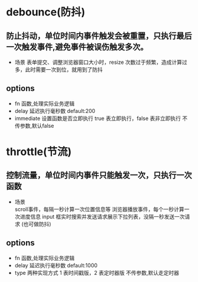 # debounce(防抖)

## 防止抖动，单位时间内事件触发会被重置，只执行最后一次触发事件,避免事件被误伤触发多次。
* 场景
    表单提交、调整浏览器窗口大小时，resize 次数过于频繁，造成计算过多，此时需要一次到位，就用到了防抖

## options
* fn
    函数,处理实际业务逻辑
* delay
    延迟执行毫秒数
    default:200
* immediate
    设置函数是否立即执行
    true 表立即执行，false 表非立即执行
    不传参数,默认false
    

# throttle(节流)
## 控制流量，单位时间内事件只能触发一次，只执行一次函数
* 场景    
    scroll事件，每隔一秒计算一次位置信息等
    浏览器播放事件，每个一秒计算一次进度信息
    input 框实时搜索并发送请求展示下拉列表，没隔一秒发送一次请求 (也可做防抖)
## options
* fn
    函数,处理实际业务逻辑
* delay
    延迟执行毫秒数
    default:1000
* type
    两种实现方式
    1 表时间戳版，2 表定时器版 
    不传参数,默认走定时器